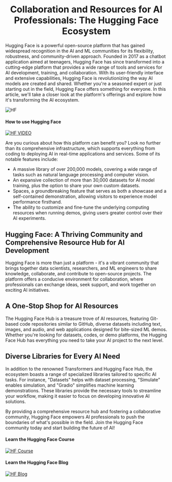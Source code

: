<h1 align="center">
Collaboration and Resources for AI Professionals: The Hugging Face Ecosystem
</h1>

Hugging Face is a powerful open-source platform that has gained widespread recognition in the AI and ML communities for its flexibility, robustness, and community-driven approach. Founded in 2017 as a chatbot application aimed at teenagers, Hugging Face has since transformed into a cutting-edge platform that provides a wide range of tools and services for AI development, training, and collaboration. With its user-friendly interface and extensive capabilities, Hugging Face is revolutionizing the way AI models are created and shared. Whether you're a seasoned expert or just starting out in the field, Hugging Face offers something for everyone. In this article, we'll take a closer look at the platform's offerings and explore how it's transforming the AI ecosystem.

![HF](https://github.com/datafyresearcher/datafy-huggingface/blob/main/data/1.webp)

#### How to use Hugging Face

[![HF VIDEO](https://github.com/datafyresearcher/datafy-huggingface/blob/main/data/5.jpeg)](https://www.youtube.com/watch?v=QEaBAZQCtwE)

Are you curious about how this platform can benefit you? Look no further than its comprehensive infrastructure, which supports everything from coding to deploying AI in real-time applications and services. Some of its notable features include:

* A massive library of over 200,000 models, covering a wide range of tasks such as natural language processing and computer vision.
* An expansive collection of more than 30,000 datasets for AI model training, plus the option to share your own custom datasets.
* Spaces, a groundbreaking feature that serves as both a showcase and a self-contained demonstration, allowing visitors to experience model performance firsthand.
* The ability to customize and fine-tune the underlying computing resources when running demos, giving users greater control over their AI experiments.

Hugging Face: A Thriving Community and Comprehensive Resource Hub for AI Development
-------------------------------------------------------------------------------------

Hugging Face is more than just a platform - it's a vibrant community that brings together data scientists, researchers, and ML engineers to share knowledge, collaborate, and contribute to open-source projects. The platform offers a conducive environment for collaboration, where professionals can exchange ideas, seek support, and work together on exciting AI initiatives.

A One-Stop Shop for AI Resources
------------------------------------

The Hugging Face Hub is a treasure trove of AI resources, featuring Git-based code repositories similar to GitHub, diverse datasets including text, images, and audio, and web applications designed for bite-sized ML demos. Whether you're looking for datasets, codes, or demo platforms, the Hugging Face Hub has everything you need to take your AI project to the next level.

Diverse Libraries for Every AI Need
------------------------------------

In addition to the renowned Transformers and Hugging Face Hub, the ecosystem boasts a range of specialized libraries tailored to specific AI tasks. For instance, "Datasets" helps with dataset processing, "Simulate" enables simulation, and "Gradio" simplifies machine learning demonstrations. These libraries provide the necessary tools to streamline your workflow, making it easier to focus on developing innovative AI solutions.

By providing a comprehensive resource hub and fostering a collaborative community, Hugging Face empowers AI professionals to push the boundaries of what's possible in the field. Join the Hugging Face community today and start building the future of AI!

#### Learn the Hugging Face Course

[![HF Course](https://github.com/datafyresearcher/datafy-huggingface/blob/main/data/2.png)](https://huggingface.co/learn)

#### Learn the Hugging Face Blog

[![HF Blog](https://github.com/datafyresearcher/datafy-huggingface/blob/main/data/3.png)](https://huggingface.co/blog?tag=nlp)